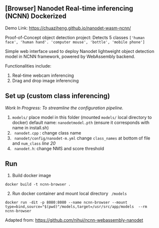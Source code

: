 ##  [Browser] Nanodet Real-time inferencing (NCNN) Dockerized

Demo Link: https://chuaziheng.github.io/nanodet-wasm-ncnn/

Proof-of-Concept object detection project: Detects 5 classes ```['human face', 'human hand'. 'computer mouse', 'bottle', 'mobile phone'] ```

Simple web interface used to deploy Nanodet lightweight object detection model in NCNN framework, powered by WebAssembly backend.

Functionalities include:
1. Real-time webcam inferencing
2. Drag and drop image inferencing


## Set up (custom class inferencing)

<i>Work In Progress: To streamline the configuration pipeline.</i>

1. ```models/``` place model in this folder (mounted ```models/``` local directory to docker) default name: ```nanodetmodel.pth``` (ensure it corresponds with name in install.sh)
2. ``` nanodet.cpp``` : change class name
3. ``` nanodet/config/nanodet-m.yml``` change ```class_names``` at bottom of file and ```num_class``` *line 20*
4. ``` nanodet.h```: change NMS and score threshold

## Run 

1. Build docker image
```
docker build -t ncnn-browser .
```
2. Run docker container and mount local directory ``` /models```
```
docker run -dit -p 8080:8080 --name ncnn-browser --mount type=bind,source="$(pwd)"/models,target=/usr/src/app/models  --rm ncnn-browser
```


Adapted from: https://github.com/nihui/ncnn-webassembly-nanodet
